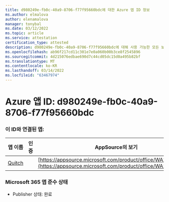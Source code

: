 ```yaml
---
title: d980249e-fb0c-40a9-8706-f77f95660bdc에 대한 Azure 앱 ID 정보
ms.author: elmalova
author: elenamalova
manager: tonybal
ms.date: 03/12/2022
ms.topic: article
ms.service: attestation
certification_type: attested
description: d980249e-fb0c-40a9-8706-f77f95660bdc에 대해 사용 가능한 모든 보안 및 규정 준수 정보입니다.
ms.openlocfilehash: ab96f217cd11c301e7e0a060b00b3ce8f2545896
ms.sourcegitcommit: 4d215076edbae690d7c44cd05dc15d0a495b82bf
ms.translationtype: MT
ms.contentlocale: ko-KR
ms.lasthandoff: 03/14/2022
ms.locfileid: "63467974"
---
```

# <a name="azure-app-id-d980249e-fb0c-40a9-8706-f77f95660bdc"></a>Azure 앱 ID: d980249e-fb0c-40a9-8706-f77f95660bdc


### <a name="apps-associated-with-this-id"></a>이 ID와 연결된 앱:
| **앱 이름** | **인증** | **AppSource의 보기** |
|--------------|---------------|-----------------------|
| [Quitch](../forward/WA200003683) |  | [https://appsource.microsoft.com/product/office/WA200003683](https://appsource.microsoft.com/product/office/WA200003683) |

### <a name="microsoft-365-app-compliance-status"></a>Microsoft 365 앱 준수 상태
- Publisher 상태: 완료
